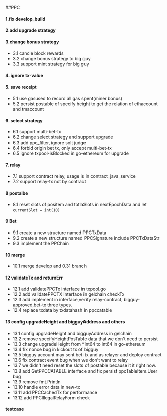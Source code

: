 ##PPC
#### 1.fix develop_build
#### 2.add upgrade strategy
#### 3.change bonus strategy
- 3.1 cancle block rewards
- 3.2 change bonus strategy to big guy
- 3.3 support mint strategy for big guy
#### 4. ignore tx-value
#### 5. save receipt
- 5.1 use gasused to record all gas spent(miner bonus)
- 5.2 persist postable of specify height to get the relation of ethaccount and tmaccount

#### 6. select strategy
- 6.1 support multi-bet-tx
- 6.2 change select strategy and support upgrade
- 6.3 add ppc_filter, ignore solt judge
- 6.4 forbid origin bet tx, only accept multi-bet-tx
- 6.5 ignore txpool-isBlocked in go-ethereum for upgrade

#### 7. relay
- 7.1 support contract relay, usage is in contract_java_service
- 7.2 support relay-tx not by contract

#### 8 postalbe
- 8.1 reset slots of positem and totlaSlots in nextEpochData and let `currentSlot = int(10)`

#### 9 Bet
- 9.1 create a new structure named PPCTxData
- 9.2 create a new structure named PPCSignature include PPCTxDataStr
- 9.3 implement the PPChain

#### 10 merge
- 10.1 merge develop and 0.31 branch

#### 12 validateTx and returnErr
- 12.1 add validatePPCTx interface in txpool.go
- 12.2 add validatePPCTX interface in gelchain checkTx
- 12.3 add implement in interface,verify relay-contract, bigguy-approved,bet-tx three types.
- 12.4 replace txdata by txdatahash in ppccatable

#### 13 config upgradeHeight and bigguyAddress and others
- 13.1 config upgradeHeight and bigguyAddress in gelchain
- 13.2 remove specifyHeightPosTable data that we don't need to persist
- 13.3 change upgradeHeight from *int64 to int64 in go-ethereum
- 13.4 fix nonce bug in kickout tx of bigguy
- 13.5 bigguy account may sent bet-tx and as relayer and deploy contract
- 13.6 fix contract event bug when we don't want to relay
- 13.7 we didn't need reset the slots of postable because it it right now.
- 13.8 add GetPPCCATABLE interface and fix persist ppcTableItem.User bug
- 13.9 remove fmt.Println
- 13.10 handle error data in new-tx
- 13.11 add PPCCachedTx for performance
- 13.12 add PPCIllegalRelayForm check
#### testcase


